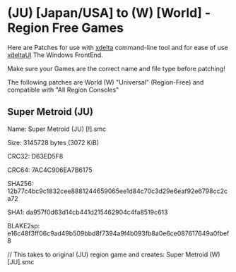 # (JU) [Japan/USA] to (W) [World] - Region Free Games

Here are Patches for use with [xdelta](http://xdelta.org/) command-line tool and for ease of use [xdeltaUI](https://www.romhacking.net/utilities/598/) The Windows FrontEnd.

Make sure your Games are the correct name and file type before patching!

The following patches are World (W) "Universal" (Region-Free) and compatible with "All Region Consoles"

## Super Metroid (JU)

Name: Super Metroid (JU) [!].smc

Size: 3145728 bytes (3072 KiB)

CRC32: D63ED5F8

CRC64: 7AC4C906EA7B6175

SHA256: 12b77c4bc9c1832cee8881244659065ee1d84c70c3d29e6eaf92e6798cc2ca72

SHA1: da957f0d63d14cb441d215462904c4fa8519c613

BLAKE2sp: e16c48f3ff06c9ad49b509bbd8f7394a9f4b093fb8a0e6ce087617649a0fbef8


// This takes to original (JU) region game and creates: Super Metroid (W) [JU].smc


